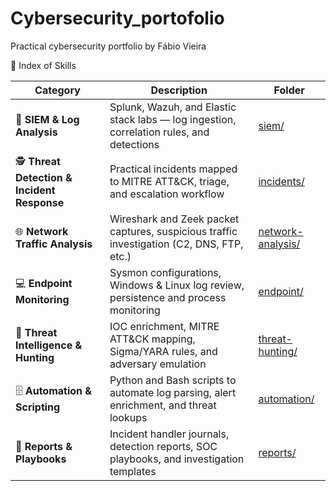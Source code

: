 # Cybersecurity_portofolio
Practical cybersecurity portfolio by Fábio Vieira



 🧩 Index of Skills

| Category | Description | Folder |
|-----------|--------------|--------|
| 🧩 **SIEM & Log Analysis** | Splunk, Wazuh, and Elastic stack labs — log ingestion, correlation rules, and detections | [siem/](siem/) |
| 🕵️ **Threat Detection & Incident Response** | Practical incidents mapped to MITRE ATT&CK, triage, and escalation workflow | [incidents/](incidents/) |
| 🌐 **Network Traffic Analysis** | Wireshark and Zeek packet captures, suspicious traffic investigation (C2, DNS, FTP, etc.) | [network-analysis/](network-analysis/) |
| 💻 **Endpoint Monitoring** | Sysmon configurations, Windows & Linux log review, persistence and process monitoring | [endpoint/](endpoint/) |
| 🧠 **Threat Intelligence & Hunting** | IOC enrichment, MITRE ATT&CK mapping, Sigma/YARA rules, and adversary emulation | [threat-hunting/](threat-hunting/) |
| 🗄️ **Automation & Scripting** | Python and Bash scripts to automate log parsing, alert enrichment, and threat lookups | [automation/](automation/) |
| 📑 **Reports & Playbooks** | Incident handler journals, detection reports, SOC playbooks, and investigation templates | [reports/](reports/) |


